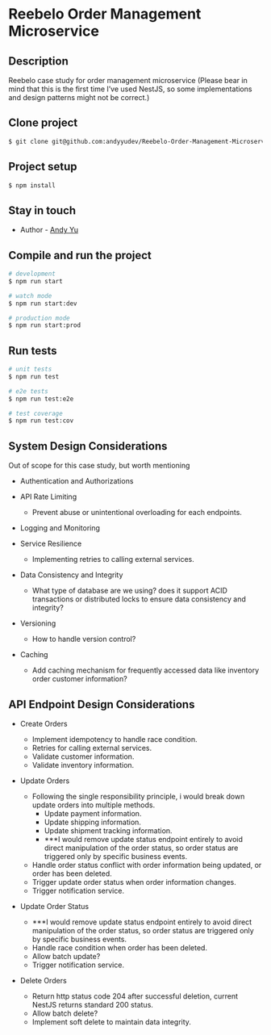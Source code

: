 # Reebelo Order Management Microservice

## Description

Reebelo case study for order management microservice (Please bear in mind that this is the first time I’ve used NestJS, so some implementations and design patterns might not be correct.)

## Clone project

```bash
$ git clone git@github.com:andyyudev/Reebelo-Order-Management-Microservice.git
```

## Project setup

```bash
$ npm install
```

## Stay in touch

- Author - [Andy Yu](https://andyyu.dev)

## Compile and run the project

```bash
# development
$ npm run start

# watch mode
$ npm run start:dev

# production mode
$ npm run start:prod
```

## Run tests

```bash
# unit tests
$ npm run test

# e2e tests
$ npm run test:e2e

# test coverage
$ npm run test:cov
```

## System Design Considerations

Out of scope for this case study, but worth mentioning

- Authentication and Authorizations

- API Rate Limiting
  - Prevent abuse or unintentional overloading for each endpoints.

- Logging and Monitoring

- Service Resilience
  - Implementing retries to calling external services.

- Data Consistency and Integrity
  - What type of database are we using? does it support ACID transactions or distributed locks to ensure data consistency and integrity?

- Versioning
  - How to handle version control?

- Caching
  - Add caching mechanism for frequently accessed data like inventory order customer information?

## API Endpoint Design Considerations

- Create Orders
  - Implement idempotency to handle race condition.
  - Retries for calling external services.
  - Validate customer information.
  - Validate inventory information.

- Update Orders
  - Following the single responsibility principle, i would break down update orders into multiple methods.
    - Update payment information.
    - Update shipping information.
    - Update shipment tracking information.
    - ***I would remove update status endpoint entirely to avoid direct manipulation of the order status, so order status are triggered only by specific business events.
  - Handle order status conflict with order information being updated, or order has been deleted.
  - Trigger update order status when order information changes.
  - Trigger notification service.

- Update Order Status
  - ***I would remove update status endpoint entirely to avoid direct manipulation of the order status, so order status are triggered only by specific business events.
  - Handle race condition when order has been deleted.
  - Allow batch update?
  - Trigger notification service.

- Delete Orders
  - Return http status code 204 after successful deletion, current NestJS returns standard 200 status.
  - Allow batch delete?
  - Implement soft delete to maintain data integrity.
  